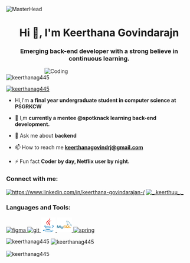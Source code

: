 ![MasterHead](https://media.geeksforgeeks.org/wp-content/uploads/20221123153249/SkillsRequiredtoBecomeaBackendDeveloper.png)
<h1 align="center">Hi 👋, I'm Keerthana Govindarajn</h1>
<h3 align="center">Emerging back-end developer with a strong believe in continuous learning.</h3>
<img align="right" alt="Coding" width="400" src="https://encrypted-tbn0.gstatic.com/images?q=tbn:ANd9GcQ4KfQBzHE-UQ9GZDpiJU0K9GnO_GDocAM-0u5P7o-IPODPkieCWrawoMOr8rnDCKDfu0k&usqp=CAU">

<p align="left"> <img src="https://komarev.com/ghpvc/?username=keerthanag445&label=Profile%20views&color=0e75b6&style=flat" alt="keerthanag445" /> </p>

<p align="left"> <a href="https://github.com/ryo-ma/github-profile-trophy"><img src="https://github-profile-trophy.vercel.app/?username=keerthanag445" alt="keerthanag445" /></a> </p>

- Hi,I'm **a final year undergraduate student in computer science at PSGRKCW**

- 🌱 I,m **currently a mentee @spotknack learning back-end development.**

- 💬 Ask me about **backend**

- 📫 How to reach me **keerthanagovindrj@gmail.com**

- ⚡ Fun fact **Coder by day, Netflix user by night.**

<h3 align="left">Connect with me:</h3>
<p align="left">
<a href="https://linkedin.com/in/https://www.linkedin.com/in/keerthana-govindarajan-/" target="blank"><img align="center" src="https://raw.githubusercontent.com/rahuldkjain/github-profile-readme-generator/master/src/images/icons/Social/linked-in-alt.svg" alt="https://www.linkedin.com/in/keerthana-govindarajan-/" height="30" width="40" /></a>
<a href="https://instagram.com/_.keerthuu_._" target="blank"><img align="center" src="https://raw.githubusercontent.com/rahuldkjain/github-profile-readme-generator/master/src/images/icons/Social/instagram.svg" alt="_.keerthuu_._" height="30" width="40" /></a>
</p>

<h3 align="left">Languages and Tools:</h3>
<p align="left"> <a href="https://www.figma.com/" target="_blank" rel="noreferrer"> <img src="https://www.vectorlogo.zone/logos/figma/figma-icon.svg" alt="figma" width="40" height="40"/> </a> <a href="https://git-scm.com/" target="_blank" rel="noreferrer"> <img src="https://www.vectorlogo.zone/logos/git-scm/git-scm-icon.svg" alt="git" width="40" height="40"/> </a> <a href="https://www.java.com" target="_blank" rel="noreferrer"> <img src="https://raw.githubusercontent.com/devicons/devicon/master/icons/java/java-original.svg" alt="java" width="40" height="40"/> </a> <a href="https://www.mysql.com/" target="_blank" rel="noreferrer"> <img src="https://raw.githubusercontent.com/devicons/devicon/master/icons/mysql/mysql-original-wordmark.svg" alt="mysql" width="40" height="40"/> </a> <a href="https://spring.io/" target="_blank" rel="noreferrer"> <img src="https://www.vectorlogo.zone/logos/springio/springio-icon.svg" alt="spring" width="40" height="40"/> </a> </p>

<p><img align="left" src="https://github-readme-stats.vercel.app/api/top-langs?username=keerthanag445&show_icons=true&locale=en&layout=compact" alt="keerthanag445" /></p>

<p>&nbsp;<img align="center" src="https://github-readme-stats.vercel.app/api?username=keerthanag445&show_icons=true&locale=en" alt="keerthanag445" /></p>

<p><img align="center" src="https://github-readme-streak-stats.herokuapp.com/?user=keerthanag445&" alt="keerthanag445" /></p>
